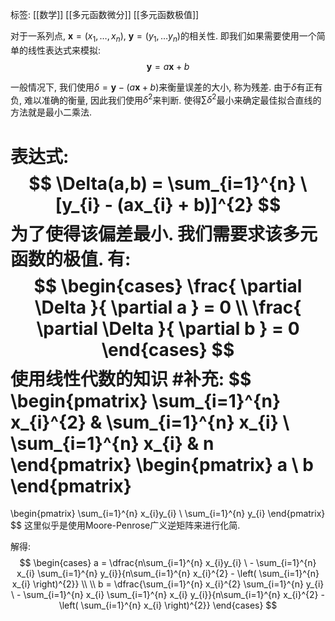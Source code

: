 标签: [[数学]] [[多元函数微分]] [[多元函数极值]]

对于一系列点, $\mathbf{x} = (x_{1}, \dots, x_{n})$, $\mathbf{y} = (y_{1}, \dots y_{n})$的相关性. 即我们如果需要使用一个简单的线性表达式来模拟: 
$$
\mathbf{y} = a\mathbf{x} + b
$$

一般情况下, 我们使用$\delta = \mathbf{y} - (a\mathbf{x} + b)$来衡量误差的大小, 称为残差. 由于$\delta$有正有负, 难以准确的衡量, 因此我们使用$\delta^2$来判断. 使得$\sum\delta^2$最小来确定最佳拟合直线的方法就是最小二乘法. 

表达式: 
$$
\Delta(a,b) = \sum_{i=1}^{n} \ [y_{i} - (ax_{i} + b)]^{2}
$$
为了使得该偏差最小. 我们需要求该多元函数的极值. 有: 
$$
\begin{cases}
\frac{ \partial \Delta }{ \partial a }  = 0 \\
\frac{ \partial \Delta }{ \partial b }  = 0
\end{cases}
$$
使用线性代数的知识 #补充: 
$$
\begin{pmatrix}
\sum_{i=1}^{n} x_{i}^{2} & \sum_{i=1}^{n} x_{i} \\
\sum_{i=1}^{n} x_{i} & n
\end{pmatrix}
\begin{pmatrix}
a \\
b
\end{pmatrix}
=
\begin{pmatrix}
\sum_{i=1}^{n} x_{i}y_{i} \\
\sum_{i=1}^{n} y_{i}
\end{pmatrix}
$$
这里似乎是使用Moore-Penrose广义逆矩阵来进行化简. 

解得: 
$$
\begin{cases}
a = \dfrac{n\sum_{i=1}^{n} x_{i}y_{i} \ - \sum_{i=1}^{n} x_{i} \sum_{i=1}^{n} y_{i}}{n\sum_{i=1}^{n} x_{i}^{2} - \left( \sum_{i=1}^{n} x_{i} \right)^{2}} \\ \\
b = \dfrac{\sum_{i=1}^{n} x_{i}^{2} \sum_{i=1}^{n}  y_{i} \ - \sum_{i=1}^{n} x_{i} \sum_{i=1}^{n} x_{i} y_{i}}{n\sum_{i=1}^{n} x_{i}^{2} - \left( \sum_{i=1}^{n} x_{i} \right)^{2}}
\end{cases}
$$